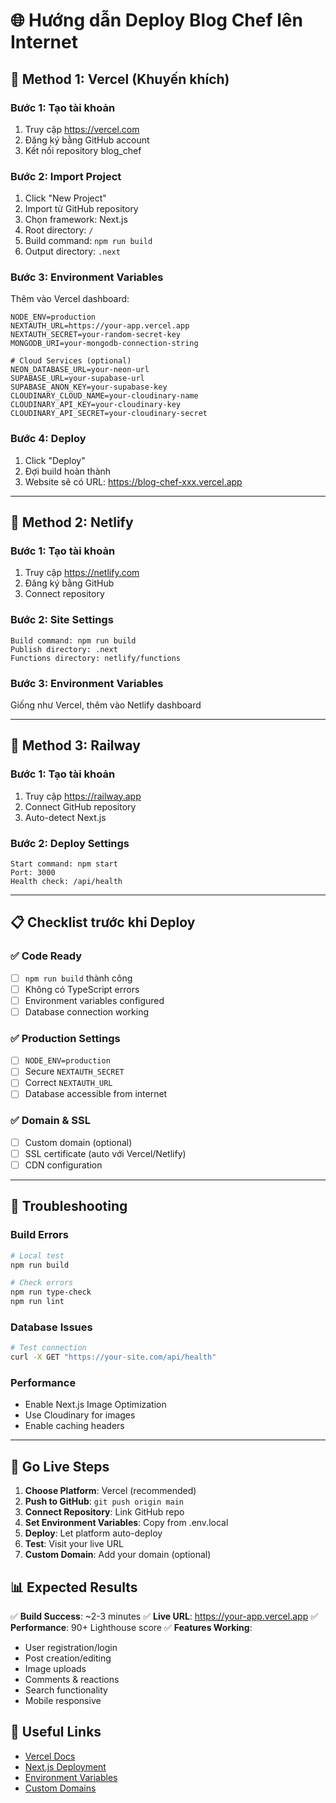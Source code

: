 # 🌐 Hướng dẫn Deploy Blog Chef lên Internet

## 🎯 Method 1: Vercel (Khuyến khích)

### Bước 1: Tạo tài khoản

1. Truy cập https://vercel.com
2. Đăng ký bằng GitHub account
3. Kết nối repository blog_chef

### Bước 2: Import Project

1. Click "New Project"
2. Import từ GitHub repository
3. Chọn framework: Next.js
4. Root directory: `/`
5. Build command: `npm run build`
6. Output directory: `.next`

### Bước 3: Environment Variables

Thêm vào Vercel dashboard:

```
NODE_ENV=production
NEXTAUTH_URL=https://your-app.vercel.app
NEXTAUTH_SECRET=your-random-secret-key
MONGODB_URI=your-mongodb-connection-string

# Cloud Services (optional)
NEON_DATABASE_URL=your-neon-url
SUPABASE_URL=your-supabase-url
SUPABASE_ANON_KEY=your-supabase-key
CLOUDINARY_CLOUD_NAME=your-cloudinary-name
CLOUDINARY_API_KEY=your-cloudinary-key
CLOUDINARY_API_SECRET=your-cloudinary-secret
```

### Bước 4: Deploy

1. Click "Deploy"
2. Đợi build hoàn thành
3. Website sẽ có URL: https://blog-chef-xxx.vercel.app

---

## 🎨 Method 2: Netlify

### Bước 1: Tạo tài khoản

1. Truy cập https://netlify.com
2. Đăng ký bằng GitHub
3. Connect repository

### Bước 2: Site Settings

```
Build command: npm run build
Publish directory: .next
Functions directory: netlify/functions
```

### Bước 3: Environment Variables

Giống như Vercel, thêm vào Netlify dashboard

---

## 🚂 Method 3: Railway

### Bước 1: Tạo tài khoản

1. Truy cập https://railway.app
2. Connect GitHub repository
3. Auto-detect Next.js

### Bước 2: Deploy Settings

```
Start command: npm start
Port: 3000
Health check: /api/health
```

---

## 📋 Checklist trước khi Deploy

### ✅ Code Ready

- [ ] `npm run build` thành công
- [ ] Không có TypeScript errors
- [ ] Environment variables configured
- [ ] Database connection working

### ✅ Production Settings

- [ ] `NODE_ENV=production`
- [ ] Secure `NEXTAUTH_SECRET`
- [ ] Correct `NEXTAUTH_URL`
- [ ] Database accessible from internet

### ✅ Domain & SSL

- [ ] Custom domain (optional)
- [ ] SSL certificate (auto với Vercel/Netlify)
- [ ] CDN configuration

---

## 🔧 Troubleshooting

### Build Errors

```bash
# Local test
npm run build

# Check errors
npm run type-check
npm run lint
```

### Database Issues

```bash
# Test connection
curl -X GET "https://your-site.com/api/health"
```

### Performance

- Enable Next.js Image Optimization
- Use Cloudinary for images
- Enable caching headers

---

## 🎉 Go Live Steps

1. **Choose Platform**: Vercel (recommended)
2. **Push to GitHub**: `git push origin main`
3. **Connect Repository**: Link GitHub repo
4. **Set Environment Variables**: Copy from .env.local
5. **Deploy**: Let platform auto-deploy
6. **Test**: Visit your live URL
7. **Custom Domain**: Add your domain (optional)

## 📊 Expected Results

✅ **Build Success**: ~2-3 minutes
✅ **Live URL**: https://your-app.vercel.app
✅ **Performance**: 90+ Lighthouse score
✅ **Features Working**:

- User registration/login
- Post creation/editing
- Image uploads
- Comments & reactions
- Search functionality
- Mobile responsive

## 🔗 Useful Links

- [Vercel Docs](https://vercel.com/docs)
- [Next.js Deployment](https://nextjs.org/docs/deployment)
- [Environment Variables](https://nextjs.org/docs/basic-features/environment-variables)
- [Custom Domains](https://vercel.com/docs/concepts/projects/custom-domains)

